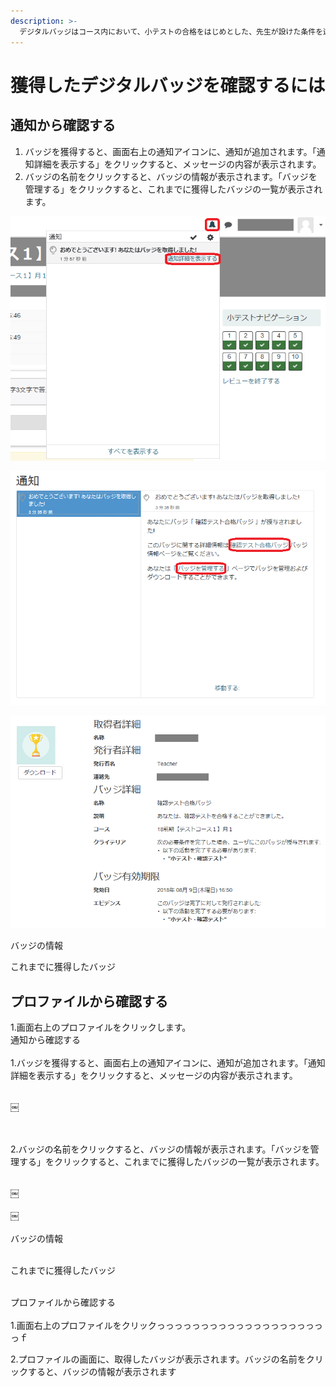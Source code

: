 ```yaml
---
description: >-
  デジタルバッジはコース内において、小テストの合格をはじめとした、先生が設けた条件を達成したことを認定する証明書です。獲得したバッジは、以下の二通りの方法で確認できます。
---
```


# 獲得したデジタルバッジを確認するには

## 通知から確認する

1. バッジを獲得すると、画面右上の通知アイコンに、通知が追加されます。「通知詳細を表示する」をクリックすると、メッセージの内容が表示されます。  
2. バッジの名前をクリックすると、バッジの情報が表示されます。「バッジを管理する」をクリックすると、これまでに獲得したバッジの一覧が表示されます。

![](.gitbook/assets/digitalbadge_16%20%281%29.png)

![](.gitbook/assets/digitalbadge_17%20%281%29.png)

![](.gitbook/assets/digitalbadge_18.png)

バッジの情報

これまでに獲得したバッジ

## プロファイルから確認する

1.画面右上のプロファイルをクリックします。‌  
通知から確認する  
‌  
1.バッジを獲得すると、画面右上の通知アイコンに、通知が追加されます。「通知詳細を表示する」をクリックすると、メッセージの内容が表示されます。  
  
​  
￼  
​  
  
‌  
2.バッジの名前をクリックすると、バッジの情報が表示されます。「バッジを管理する」をクリックすると、これまでに獲得したバッジの一覧が表示されます。  
  
​  
￼  
​  
￼  
‌  
バッジの情報  
  
‌  
これまでに獲得したバッジ  
  
‌  
プロファイルから確認する  
‌  
1.画面右上のプロファイルをクリックっっっっっっっっっっっっっっっっっっっっｆ



2.プロファイルの画面に、取得したバッジが表示されます。バッジの名前をクリックすると、バッジの情報が表示されます

